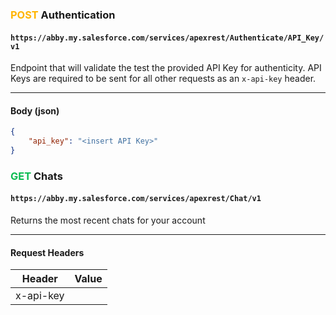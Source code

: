 ### <span style="color:#FFB400">POST</span> Authentication
#### `https://abby.my.salesforce.com/services/apexrest/Authenticate/API_Key/v1`
Endpoint that will validate the test the provided API Key for authenticity. API Keys are required to be sent for all other requests as an `x-api-key` header.

***

#### Body (json)
```json
{
    "api_key": "<insert API Key>"
}
```

### <span style="color:#0CBB52">GET</span> Chats
#### `https://abby.my.salesforce.com/services/apexrest/Chat/v1`
Returns the most recent chats for your account

***

#### Request Headers
Header | Value
------ | ------
x-api-key | <your api key>